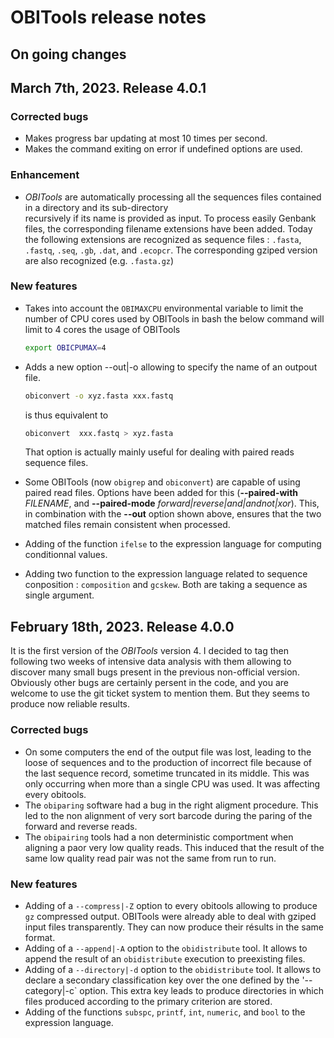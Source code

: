 # OBITools release notes

## On going changes

## March 7th, 2023. Release 4.0.1

### Corrected bugs

- Makes progress bar updating at most 10 times per second.
- Makes the command exiting on error if undefined options are used.
  
### Enhancement

- *OBITools* are automatically processing all the sequences files contained in a directory and its sub-directory   
  recursively if its name is provided as input. To process easily Genbank files, the corresponding filename
  extensions have been added. Today the following extensions are recognized as sequence files : `.fasta`, `.fastq`, 
  `.seq`, `.gb`, `.dat`, and `.ecopcr`. The corresponding gziped version are also recognized (e.g. `.fasta.gz`)

### New features

- Takes into account the `OBIMAXCPU` environmental variable to limit the number of CPU cores used
  by OBITools in bash the below command will limit to 4 cores the usage of OBITools

  ```bash
  export OBICPUMAX=4
  ```

- Adds a new option --out|-o allowing to specify the name of an outpout file.
  
  ```bash
  obiconvert -o xyz.fasta xxx.fastq
  ```

  is thus equivalent to

  ```bash
  obiconvert  xxx.fastq > xyz.fasta
  ````

  That option is actually mainly useful for dealing with paired reads sequence files.

- Some OBITools (now `obigrep` and `obiconvert`) are capable of using paired read files. 
  Options have been added for this (**--paired-with** _FILENAME_, and **--paired-mode** _forward|reverse|and|andnot|xor_). This, in combination with the **--out** option shown above, ensures that the two matched files remain consistent when processed. 

 - Adding of the function `ifelse` to the expression language for computing conditionnal values. 
 - Adding two function to the expression language related to sequence conposition : `composition` and `gcskew`.
   Both are taking a sequence as single argument.

## February 18th, 2023. Release 4.0.0

It is the first version of the *OBITools* version 4. I decided to tag then following two weeks
of intensive data analysis with them allowing to discover many small bugs present in the previous
non-official version. Obviously other bugs are certainly persent in the code, and you are welcome
to use the git ticket system to mention them. But they seems to produce now reliable results.

### Corrected bugs

- On some computers the end of the output file was lost, leading to the loose of sequences and
  to the production of incorrect file because of the last sequence record, sometime truncated in 
  its middle. This was only occurring when more than a single CPU was used. It was affecting every obitools.
- The `obiparing` software had a bug in the right aligment procedure. This led to the non alignment
  of very sort barcode during the paring of the forward and reverse reads.
- The `obipairing` tools had a non deterministic comportment when aligning a paor very low quality reads.
  This induced that the result of the same low quality read pair was not the same from run to run.

### New features

- Adding of a `--compress|-Z` option to every obitools allowing to produce `gz` compressed output. OBITools
  were already able to deal with gziped input files transparently. They can now produce their résults in the same format.
- Adding of a `--append|-A` option to the `obidistribute` tool. It allows to append the result of an 
  `obidistribute` execution to preexisting files.
- Adding of a `--directory|-d` option to the `obidistribute` tool. It allows to declare a secondary 
  classification key over the one defined by the '--category|-c` option. This extra key leads to produce
  directories in which files produced according to the primary criterion are stored.
- Adding of the functions `subspc`, `printf`, `int`, `numeric`, and `bool` to the expression language. 
